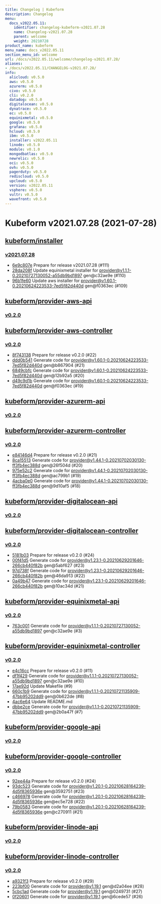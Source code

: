 ```yaml
---
title: Changelog | Kubeform
description: Changelog
menu:
  docs_v2022.05.11:
    identifier: changelog-kubeform-v2021.07.28
    name: Changelog-v2021.07.28
    parent: welcome
    weight: 20210728
product_name: kubeform
menu_name: docs_v2022.05.11
section_menu_id: welcome
url: /docs/v2022.05.11/welcome/changelog-v2021.07.28/
aliases:
- /docs/v2022.05.11/CHANGELOG-v2021.07.28/
info:
  alicloud: v0.5.0
  aws: v0.5.0
  azurerm: v0.5.0
  civo: v0.5.0
  cli: v0.2.0
  datadog: v0.5.0
  digitalocean: v0.5.0
  dynatrace: v0.5.0
  ec: v0.5.0
  equinixmetal: v0.5.0
  google: v0.5.0
  grafana: v0.5.0
  hcloud: v0.5.0
  ibm: v0.5.0
  installer: v2022.05.11
  linode: v0.5.0
  module: v0.1.0
  mongodbatlas: v0.5.0
  newrelic: v0.5.0
  oci: v0.5.0
  ovh: v0.5.0
  pagerduty: v0.5.0
  rediscloud: v0.5.0
  upcloud: v0.5.0
  version: v2022.05.11
  vsphere: v0.5.0
  vultr: v0.5.0
  wavefront: v0.5.0
---
```


# Kubeform v2021.07.28 (2021-07-28)


## [kubeform/installer](https://github.com/kubeform/installer)

### [v2021.07.28](https://github.com/kubeform/installer/releases/tag/v2021.07.28)

- [6e9c807e](https://github.com/kubeform/installer/commit/6e9c807e) Prepare for release v2021.07.28 (#111)
- [28da208f](https://github.com/kubeform/installer/commit/28da208f) Update equinixmetal installer for provider@v1.1.1-0.20210727130052-a55db9bd1897 gen@c32ae9e (#110)
- [96b1fe60](https://github.com/kubeform/installer/commit/96b1fe60) Update aws installer for provider@v1.60.1-0.20210624223533-7ed5f82d440d gen@f0363ec (#109)



## [kubeform/provider-aws-api](https://github.com/kubeform/provider-aws-api)

### [v0.2.0](https://github.com/kubeform/provider-aws-api/releases/tag/v0.2.0)




## [kubeform/provider-aws-controller](https://github.com/kubeform/provider-aws-controller)

### [v0.2.0](https://github.com/kubeform/provider-aws-controller/releases/tag/v0.2.0)

- [8f743138](https://github.com/kubeform/provider-aws-controller/commit/8f743138) Prepare for release v0.2.0 (#22)
- [ddd0b541](https://github.com/kubeform/provider-aws-controller/commit/ddd0b541) Generate code for provider@v1.60.1-0.20210624223533-7ed5f82d440d gen@b867904 (#21)
- [6849cbfc](https://github.com/kubeform/provider-aws-controller/commit/6849cbfc) Generate code for provider@v1.60.1-0.20210624223533-7ed5f82d440d gen@12b92a5 (#20)
- [d49c9d1b](https://github.com/kubeform/provider-aws-controller/commit/d49c9d1b) Generate code for provider@v1.60.1-0.20210624223533-7ed5f82d440d gen@f0363ec (#19)



## [kubeform/provider-azurerm-api](https://github.com/kubeform/provider-azurerm-api)

### [v0.2.0](https://github.com/kubeform/provider-azurerm-api/releases/tag/v0.2.0)




## [kubeform/provider-azurerm-controller](https://github.com/kubeform/provider-azurerm-controller)

### [v0.2.0](https://github.com/kubeform/provider-azurerm-controller/releases/tag/v0.2.0)

- [e84146d4](https://github.com/kubeform/provider-azurerm-controller/commit/e84146d4) Prepare for release v0.2.0 (#21)
- [8ca15513](https://github.com/kubeform/provider-azurerm-controller/commit/8ca15513) Generate code for provider@v1.44.1-0.20210702030130-ff3fb4ec388d gen@26f504d (#20)
- [975e52c2](https://github.com/kubeform/provider-azurerm-controller/commit/975e52c2) Generate code for provider@v1.44.1-0.20210702030130-ff3fb4ec388d gen@ac799b1 (#19)
- [4acba0e0](https://github.com/kubeform/provider-azurerm-controller/commit/4acba0e0) Generate code for provider@v1.44.1-0.20210702030130-ff3fb4ec388d gen@9d10af5 (#18)



## [kubeform/provider-digitalocean-api](https://github.com/kubeform/provider-digitalocean-api)

### [v0.2.0](https://github.com/kubeform/provider-digitalocean-api/releases/tag/v0.2.0)




## [kubeform/provider-digitalocean-controller](https://github.com/kubeform/provider-digitalocean-controller)

### [v0.2.0](https://github.com/kubeform/provider-digitalocean-controller/releases/tag/v0.2.0)

- [5181b03](https://github.com/kubeform/provider-digitalocean-controller/commit/5181b03) Prepare for release v0.2.0 (#24)
- [00f41d5](https://github.com/kubeform/provider-digitalocean-controller/commit/00f41d5) Generate code for provider@v1.23.1-0.20210629201646-266cb440f82b gen@5abf627 (#23)
- [97d738f](https://github.com/kubeform/provider-digitalocean-controller/commit/97d738f) Generate code for provider@v1.23.1-0.20210629201646-266cb440f82b gen@46da913 (#22)
- [0a49b47](https://github.com/kubeform/provider-digitalocean-controller/commit/0a49b47) Generate code for provider@v1.23.1-0.20210629201646-266cb440f82b gen@10ac34d (#21)



## [kubeform/provider-equinixmetal-api](https://github.com/kubeform/provider-equinixmetal-api)

### [v0.2.0](https://github.com/kubeform/provider-equinixmetal-api/releases/tag/v0.2.0)

- [763c001](https://github.com/kubeform/provider-equinixmetal-api/commit/763c001) Generate code for provider@v1.1.1-0.20210727130052-a55db9bd1897 gen@c32ae9e (#3)



## [kubeform/provider-equinixmetal-controller](https://github.com/kubeform/provider-equinixmetal-controller)

### [v0.2.0](https://github.com/kubeform/provider-equinixmetal-controller/releases/tag/v0.2.0)

- [e4c16cc](https://github.com/kubeform/provider-equinixmetal-controller/commit/e4c16cc) Prepare for release v0.2.0 (#11)
- [df1f429](https://github.com/kubeform/provider-equinixmetal-controller/commit/df1f429) Generate code for provider@v1.1.1-0.20210727130052-a55db9bd1897 gen@c32ae9e (#10)
- [17ae92d](https://github.com/kubeform/provider-equinixmetal-controller/commit/17ae92d) Update Makefile (#9)
- [660c1b9](https://github.com/kubeform/provider-equinixmetal-controller/commit/660c1b9) Generate code for provider@v1.1.1-0.20210721135909-47bb95202dd9 gen@0b622de (#8)
- [4ac6e64](https://github.com/kubeform/provider-equinixmetal-controller/commit/4ac6e64) Update README.md
- [dbbe2ce](https://github.com/kubeform/provider-equinixmetal-controller/commit/dbbe2ce) Generate code for provider@v1.1.1-0.20210721135909-47bb95202dd9 gen@2b0a47f (#7)



## [kubeform/provider-google-api](https://github.com/kubeform/provider-google-api)

### [v0.2.0](https://github.com/kubeform/provider-google-api/releases/tag/v0.2.0)




## [kubeform/provider-google-controller](https://github.com/kubeform/provider-google-controller)

### [v0.2.0](https://github.com/kubeform/provider-google-controller/releases/tag/v0.2.0)

- [92ee44a](https://github.com/kubeform/provider-google-controller/commit/92ee44a) Prepare for release v0.2.0 (#24)
- [93dc523](https://github.com/kubeform/provider-google-controller/commit/93dc523) Generate code for provider@v1.20.1-0.20210628164239-4d5f8365936e gen@3592751 (#23)
- [c466978](https://github.com/kubeform/provider-google-controller/commit/c466978) Generate code for provider@v1.20.1-0.20210628164239-4d5f8365936e gen@ec5e728 (#22)
- [79b0583](https://github.com/kubeform/provider-google-controller/commit/79b0583) Generate code for provider@v1.20.1-0.20210628164239-4d5f8365936e gen@c270911 (#21)



## [kubeform/provider-linode-api](https://github.com/kubeform/provider-linode-api)

### [v0.2.0](https://github.com/kubeform/provider-linode-api/releases/tag/v0.2.0)




## [kubeform/provider-linode-controller](https://github.com/kubeform/provider-linode-controller)

### [v0.2.0](https://github.com/kubeform/provider-linode-controller/releases/tag/v0.2.0)

- [a9321f3](https://github.com/kubeform/provider-linode-controller/commit/a9321f3) Prepare for release v0.2.0 (#29)
- [223bf00](https://github.com/kubeform/provider-linode-controller/commit/223bf00) Generate code for provider@v1.19.1 gen@d2a04ee (#28)
- [5cbc1ad](https://github.com/kubeform/provider-linode-controller/commit/5cbc1ad) Generate code for provider@v1.19.1 gen@0249731 (#27)
- [0f20601](https://github.com/kubeform/provider-linode-controller/commit/0f20601) Generate code for provider@v1.19.1 gen@6cede57 (#26)




